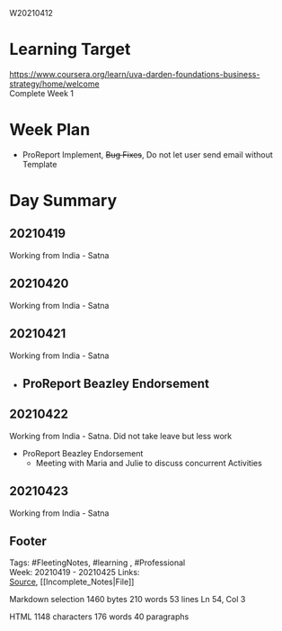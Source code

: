   
W20210412

# Learning Target  

https://www.coursera.org/learn/uva-darden-foundations-business-strategy/home/welcome  
Complete Week 1   
    

# Week Plan  

- ProReport Implement, ~~Bug Fixes~~, Do not let user send email without Template  
  
  

# Day Summary  

## 20210419  

Working from India - Satna  

  

## 20210420 

Working from India - Satna  
  

## 20210421

Working from India - Satna  
- ProReport Beazley Endorsement
	-   

## 20210422  

Working from India - Satna. Did not take leave but less work
- ProReport Beazley Endorsement
	- Meeting with Maria and Julie to discuss concurrent Activities

  

## 20210423  

Working from India - Satna  


## Footer  
  

Tags: #FleetingNotes, #learning , #Professional  
Week: 20210419 - 20210425
Links:   
[Source](template.md), [[Incomplete_Notes|File]]  
  

<!--  
Comment -     
-->  

Markdown  selection  1460  bytes 210  words 53  lines Ln 54, Col 3

HTML 1148  characters 176  words 40  paragraphs
<!--stackedit_data:
eyJoaXN0b3J5IjpbMTgxMDQ4NzU4NV19
-->